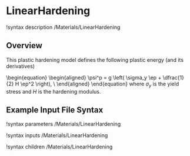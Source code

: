 # LinearHardening

!syntax description /Materials/LinearHardening

## Overview

This plastic hardening model defines the following plastic energy (and its derivatives)

\begin{equation}
\begin{aligned}
\psi^p = g \left( \sigma_y \ep + \dfrac{1}{2} H \ep^2 \right), \\
\end{aligned}
\end{equation}
where $\sigma_y$ is the yield stress and $H$ is the hardening modulus.

## Example Input File Syntax

!syntax parameters /Materials/LinearHardening

!syntax inputs /Materials/LinearHardening

!syntax children /Materials/LinearHardening
